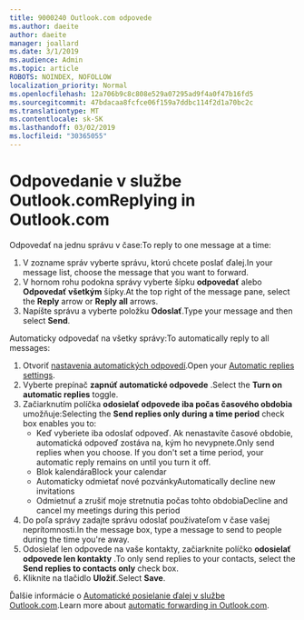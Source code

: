 ```yaml
---
title: 9000240 Outlook.com odpovede
ms.author: daeite
author: daeite
manager: joallard
ms.date: 3/1/2019
ms.audience: Admin
ms.topic: article
ROBOTS: NOINDEX, NOFOLLOW
localization_priority: Normal
ms.openlocfilehash: 12a706b9c8c808e529a07295ad9f4a0f47b16fd5
ms.sourcegitcommit: 47bdacaa8fcfce06f159a7ddbc114f2d1a70bc2c
ms.translationtype: MT
ms.contentlocale: sk-SK
ms.lasthandoff: 03/02/2019
ms.locfileid: "30365055"
---
```

# <a name="replying-in-outlookcom"></a><span data-ttu-id="55a2c-102">Odpovedanie v službe Outlook.com</span><span class="sxs-lookup"><span data-stu-id="55a2c-102">Replying in Outlook.com</span></span>

<span data-ttu-id="55a2c-103">Odpovedať na jednu správu v čase:</span><span class="sxs-lookup"><span data-stu-id="55a2c-103">To reply to one message at a time:</span></span>

1. <span data-ttu-id="55a2c-104">V zozname správ vyberte správu, ktorú chcete poslať ďalej.</span><span class="sxs-lookup"><span data-stu-id="55a2c-104">In your message list, choose the message that you want to forward.</span></span>
2. <span data-ttu-id="55a2c-105">V hornom rohu podokna správy vyberte šípku **odpovedať** alebo **Odpovedať všetkým** šípky.</span><span class="sxs-lookup"><span data-stu-id="55a2c-105">At the top right of the message pane, select the **Reply** arrow or **Reply all** arrows.</span></span>
3. <span data-ttu-id="55a2c-106">Napíšte správu a vyberte položku **Odoslať**.</span><span class="sxs-lookup"><span data-stu-id="55a2c-106">Type your message and then select **Send**.</span></span>

<span data-ttu-id="55a2c-107">Automaticky odpovedať na všetky správy:</span><span class="sxs-lookup"><span data-stu-id="55a2c-107">To automatically reply to all messages:</span></span>

1. <span data-ttu-id="55a2c-108">Otvoriť [nastavenia automatických odpovedí](https://outlook.live.com/mail/options/mail/automaticReplies/automaticRepliesOption).</span><span class="sxs-lookup"><span data-stu-id="55a2c-108">Open your [Automatic replies settings](https://outlook.live.com/mail/options/mail/automaticReplies/automaticRepliesOption).</span></span>
2. <span data-ttu-id="55a2c-109">Vyberte prepínač **zapnúť automatické odpovede** .</span><span class="sxs-lookup"><span data-stu-id="55a2c-109">Select the **Turn on automatic replies** toggle.</span></span>
3. <span data-ttu-id="55a2c-110">Začiarknutím políčka **odosielať odpovede iba počas časového obdobia** umožňuje:</span><span class="sxs-lookup"><span data-stu-id="55a2c-110">Selecting the **Send replies only during a time period** check box enables you to:</span></span>
    - <span data-ttu-id="55a2c-p101">Keď vyberiete iba odoslať odpoveď. Ak nenastavíte časové obdobie, automatická odpoveď zostáva na, kým ho nevypnete.</span><span class="sxs-lookup"><span data-stu-id="55a2c-p101">Only send replies when you choose. If you don't set a time period, your automatic reply remains on until you turn it off.</span></span>
    - <span data-ttu-id="55a2c-113">Blok kalendára</span><span class="sxs-lookup"><span data-stu-id="55a2c-113">Block your calendar</span></span>
    - <span data-ttu-id="55a2c-114">Automaticky odmietať nové pozvánky</span><span class="sxs-lookup"><span data-stu-id="55a2c-114">Automatically decline new invitations</span></span>
    - <span data-ttu-id="55a2c-115">Odmietnuť a zrušiť moje stretnutia počas tohto obdobia</span><span class="sxs-lookup"><span data-stu-id="55a2c-115">Decline and cancel my meetings during this period</span></span>
4. <span data-ttu-id="55a2c-116">Do poľa správy zadajte správu odoslať používateľom v čase vašej neprítomnosti.</span><span class="sxs-lookup"><span data-stu-id="55a2c-116">In the message box, type a message to send to people during the time you're away.</span></span>
5. <span data-ttu-id="55a2c-117">Odosielať len odpovede na vaše kontakty, začiarknite políčko **odosielať odpovede len kontakty** .</span><span class="sxs-lookup"><span data-stu-id="55a2c-117">To only send replies to your contacts, select the **Send replies to contacts only** check box.</span></span>
6. <span data-ttu-id="55a2c-118">Kliknite na tlačidlo **Uložiť**.</span><span class="sxs-lookup"><span data-stu-id="55a2c-118">Select **Save**.</span></span>

<span data-ttu-id="55a2c-119">Ďalšie informácie o [Automatické posielanie ďalej v službe Outlook.com](https://support.office.com/article/14614626-9855-48dc-a986-dec81d07b1a0).</span><span class="sxs-lookup"><span data-stu-id="55a2c-119">Learn more about [automatic forwarding in Outlook.com](https://support.office.com/article/14614626-9855-48dc-a986-dec81d07b1a0).</span></span>